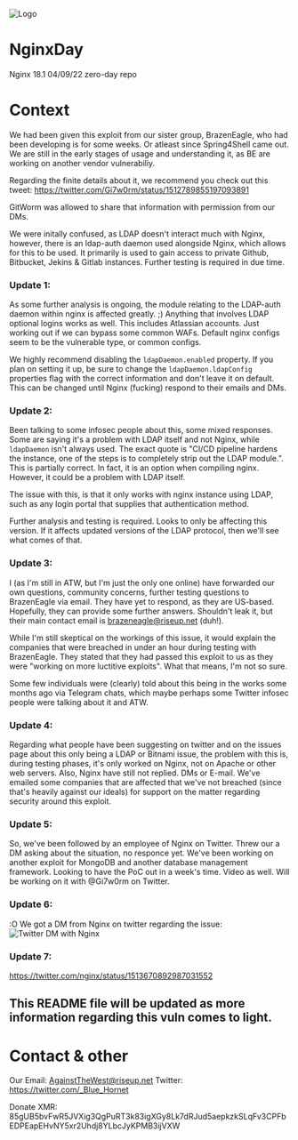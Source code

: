![Logo](https://i.ibb.co/k5jFkC0/nd22.png)


# NginxDay
Nginx 18.1 04/09/22 zero-day repo

# Context
We had been given this exploit from our sister group, BrazenEagle, who had been developing is for some weeks. Or atleast since Spring4Shell came out.
We are still in the early stages of usage and understanding it, as BE are working on another vendor vulnerabiliy.

Regarding the finite details about it, we recommend you check out this tweet:
https://twitter.com/Gi7w0rm/status/1512789855197093891

GitWorm was allowed to share that information with permission from our DMs.

We were initally confused, as LDAP doesn't interact much with Nginx, however, there is an ldap-auth daemon used alongside Nginx, which allows for this to be used.
It primarily is used to gain access to private Github, Bitbucket, Jekins & Gitlab instances. Further testing is required in due time.

### Update 1: 
As some further analysis is ongoing, the module relating to the LDAP-auth daemon within nginx is affected greatly. ;)
Anything that involves LDAP optional logins works as well. This includes Atlassian accounts. Just working out if we can bypass some common WAFs. Default nginx configs seem to be the vulnerable type, or common configs.

We highly recommend disabling the ``ldapDaemon.enabled`` property. If you plan on setting it up, be sure to change the ``ldapDaemon.ldapConfig`` properties flag with the correct information and don't leave it on default. This can be changed until Nginx (fucking) respond to their emails and DMs.

### Update 2:
Been talking to some infosec people about this, some mixed responses. Some are saying it's a problem with LDAP itself and not Nginx, while ``ldapDaemon`` isn't always used. The exact quote is "CI/CD pipeline hardens the instance, one of the steps is to completely strip out the LDAP module.". This is partially correct. In fact, it is an option when compiling nginx. However, it could be a problem with LDAP itself.

The issue with this, is that it only works with nginx instance using LDAP, such as any login portal that supplies that authentication method. 

Further analysis and testing is required. Looks to only be affecting this version. If it affects updated versions of the LDAP protocol, then we'll see what comes of that.

### Update 3:
I (as I'm still in ATW, but I'm just the only one online) have forwarded our own questions, community concerns, further testing questions to BrazenEagle via email. They have yet to respond, as they are US-based. Hopefully, they can provide some further answers. Shouldn't leak it, but their main contact email is brazeneagle@riseup.net (duh!). 

While I'm still skeptical on the workings of this issue, it would explain the companies that were breached in under an hour during testing with BrazenEagle. They stated that they had passed this exploit to us as they were "working on more luctitive exploits". What that means, I'm not so sure.

Some few individuals were (clearly) told about this being in the works some months ago via Telegram chats, which maybe perhaps some Twitter infosec people were talking about it and ATW.

### Update 4:

Regarding what people have been suggesting on twitter and on the issues page about this only being a LDAP or Bitnami issue, the problem with this is, during testing phases, it's only worked on Nginx, not on Apache or other web servers. Also, Nginx have still not replied. DMs or E-mail. We've emailed some companies that are affected that we've not breached (since that's heavily against our ideals) for support on the matter regarding security around this exploit.


### Update 5:
So, we've been followed by an employee of Nginx on Twitter. Threw our a DM asking about the situation, no responce yet.
We've been working on another exploit for MongoDB and another database management framework. Looking to have the PoC out in a week's time. Video as well. Will be working on it with @Gi7w0rm on Twitter.

### Update 6:
:O We got a DM from Nginx on twitter regarding the issue:
![Twitter DM with Nginx](https://img001.prntscr.com/file/img001/KaV8MJrDTuu4LBHPEC03CA.png)


### Update 7:

https://twitter.com/nginx/status/1513670892987031552

## This README file will be updated as more information regarding this vuln comes to light. 

# Contact & other
Our Email: AgainstTheWest@riseup.net
Twitter: https://twitter.com/_Blue_Hornet

Donate XMR: 85gUB5bvFwR5JVXig3QgPuRT3k83igXGy8Lk7dRJud5aepkzkSLqFv3CPFbEDPEapEHvNY5xr2Uhdj8YLbcJyKPMB3ijVXW
